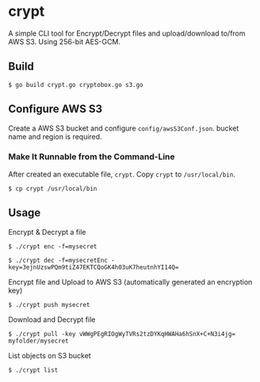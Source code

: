# crypt

A simple CLI tool for Encrypt/Decrypt files and upload/download to/from AWS S3. Using 256-bit AES-GCM.

## Build

```
$ go build crypt.go cryptobox.go s3.go
```

## Configure AWS S3
Create a AWS S3 bucket and configure `config/awsS3Conf.json`. bucket name and region is required.

### Make It Runnable from the Command-Line
After created an executable file, `crypt`. Copy `crypt` to `/usr/local/bin`.

```
$ cp crypt /usr/local/bin
```

## Usage

Encrypt & Decrypt a file
```
$ ./crypt enc -f=mysecret

$ ./crypt dec -f=mysecretEnc -key=3ejnUzswPQm9tiZ47EKTCQoGK4h03uK7heutnhYI14Q=
```

Encrypt file and Upload to AWS S3 (automatically generated an encryption key)

```
$ ./crypt push mysecret
```

Download and Decrypt file

```
$ ./crypt pull -key vWWgPEgRIOgWyTVRs2tzDYKqHWAHa6hSnX+C+N3i4jg= myfolder/mysecret
```

List objects on S3 bucket
```
$ ./crypt list
```
